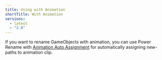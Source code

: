 ```yaml
---
title: Using with Animation
shortTitle: With Animation
versions:
  - latest
  - "2.0"
---
```


If you want to rename GameObjects with animation, you can use Power Rename with [Animation Auto Assignment](../animation-auto-assignment/) for automatically assigning new-paths to animation clip.
